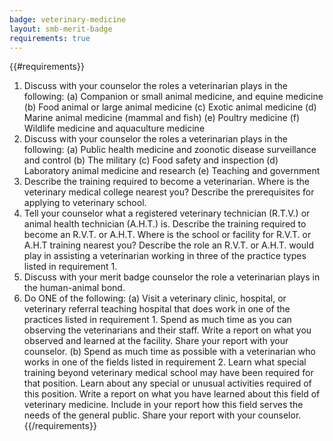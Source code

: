 ```yaml
---
badge: veterinary-medicine
layout: smb-merit-badge
requirements: true
---
```


{{#requirements}}
1. Discuss with your counselor the roles a veterinarian plays in the following:
    (a) Companion or small animal medicine, and equine medicine
    (b) Food animal or large animal medicine
    (c) Exotic animal medicine
    (d) Marine animal medicine (mammal and fish)
    (e) Poultry medicine
    (f) Wildlife medicine and aquaculture medicine
2. Discuss with your counselor the roles a veterinarian plays in the following:
    (a) Public health medicine and zoonotic disease surveillance and control
    (b) The military
    (c) Food safety and inspection
    (d) Laboratory animal medicine and research
    (e) Teaching and government
3. Describe the training required to become a veterinarian. Where is the veterinary medical college nearest you? Describe the prerequisites for applying to veterinary school.
4. Tell your counselor what a registered veterinary technician (R.T.V.) or animal health technician (A.H.T.) is. Describe the training required to become an R.V.T. or A.H.T. Where is the school or facility for R.V.T. or A.H.T training nearest you? Describe the role an R.V.T. or A.H.T. would play in assisting a veterinarian working in three of the practice types listed in requirement 1.
5. Discuss with your merit badge counselor the role a veterinarian plays in the human-animal bond.
6. Do ONE of the following:
    (a) Visit a veterinary clinic, hospital, or veterinary referral teaching hospital that does work in one of the practices listed in requirement 1. Spend as much time as you can observing the veterinarians and their staff. Write a report on what you observed and learned at the facility. Share your report with your counselor.
    (b) Spend as much time as possible with a veterinarian who works in one of the fields listed in requirement 2. Learn what special training beyond veterinary medical school may have been required for that position. Learn about any special or unusual activities required of this position. Write a report on what you have learned about this field of veterinary medicine. Include in your report how this field serves the needs of the general public. Share your report with your counselor.
{{/requirements}}
